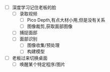 - [ ] 深度学习记住老板的脸
  - [ ] 录取视频
    - [ ] Pico Depth,有点大材小用,但是没有关系
    - [ ] 图像裁剪,获取面部图像
  - [ ] 捕捉面部
  - [ ] 面部识别
    - [ ] 图像收集/预处理
    - [ ] 构建模型
- [ ] 老板过来切换桌面
  - [ ] 唤醒某个特定程序/图片
